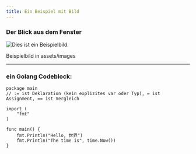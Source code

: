 ```yaml
---
title: Ein Beispiel mit Bild
---
```


### Der Blick aus dem Fenster 

![Dies ist ein Beispielbild.](assets/images/example.jpg)

Beispielbild in assets/images

-------
### ein Golang Codeblock:
```
package main
// := ist Deklaration (kein explizites var oder Typ), = ist Assignment, == ist Vergleich

import (
	"fmt"
)

func main() {
	fmt.Println("Hello, 世界")
	fmt.Println("The time is", time.Now())
}
```
